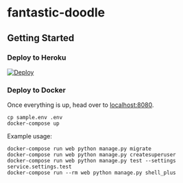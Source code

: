 # fantastic-doodle

## Getting Started

### Deploy to Heroku

[![Deploy](https://www.herokucdn.com/deploy/button.svg)](https://heroku.com/deploy)


### Deploy to Docker

Once everything is up, head over to [localhost:8080](http://localhost:8080/admin/).

```shell
cp sample.env .env
docker-compose up
```

Example usage:

```
docker-compose run web python manage.py migrate
docker-compose run web python manage.py createsuperuser
docker-compose run web python manage.py test --settings service.settings.test
docker-compose run --rm web python manage.py shell_plus
```
